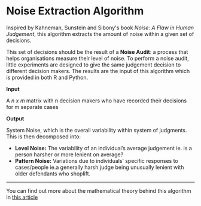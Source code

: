 
# Noise Extraction Algorithm
Inspired by Kahneman, Sunstein and Sibony's book *Noise: A Flaw in Human Judgement*, 
this algorithm extracts the amount of noise within a given set of decisions. 

This set of decisions should be the result of a **Noise Audit**:  a process that helps organisations measure their level of noise. 
To perform a noise audit, little experiments are designed to give the same judgement decision to different decision makers. 
The results are the input of this algorithm which is provided in both R and Python. 


**Input** 

A *n x m* matrix with n decision makers who have recorded their decisions for m separate cases 


**Output** 

System Noise, which is the overall variability within system of judgments. This is then decomposed into:

- **Level Noise:** The variability of an individual’s average judgement ie. is a person harsher or more lenient on average?
- **Pattern Noise:** Variations due to individuals’ specific responses to cases/people ie.a generally harsh judge being unusually lenient with older defendants who shoplift. 


***
You can find out more about the mathematical theory behind this algorithm in [this article](https://newnowgroup.medium.com/the-mathematics-of-noise-f74d0dcbe2b4)
